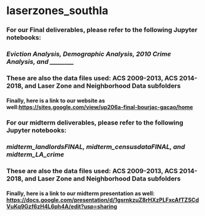 # laserzones_southla

### For our Final deliverables, please refer to the following Jupyter notebooks: 
### *Eviction Analysis, Demographic Analysis, 2010 Crime Analysis, and ________*

### These are also the data files used: ACS 2009-2013, ACS 2014-2018, and Laser Zone and Neighborhood Data subfolders
#### Finally, here is a link to our website as well:https://sites.google.com/view/up206a-final-bourjac-gacao/home 




### For our midterm deliverables, please refer to the following Jupyter notebooks: 
### *midterm_landlordsFINAL, midterm_censusdataFINAL, and midterm_LA_crime*

### These are also the data files used: ACS 2009-2013, ACS 2014-2018, and Laser Zone and Neighborhood Data subfolders
#### Finally, here is a link to our midterm presentation as well: https://docs.google.com/presentation/d/1gsrnkzuZ8rHXzPLFxcAfTZSCdVuKq9Gzf6zH4L6ph4A/edit?usp=sharing 
